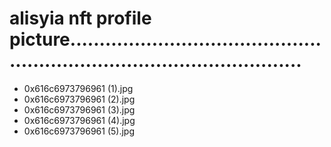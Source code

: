 # alisyia nft profile picture.............................................................................................
- 0x616c6973796961 (1).jpg
- 0x616c6973796961 (2).jpg
- 0x616c6973796961 (3).jpg
- 0x616c6973796961 (4).jpg
- 0x616c6973796961 (5).jpg
